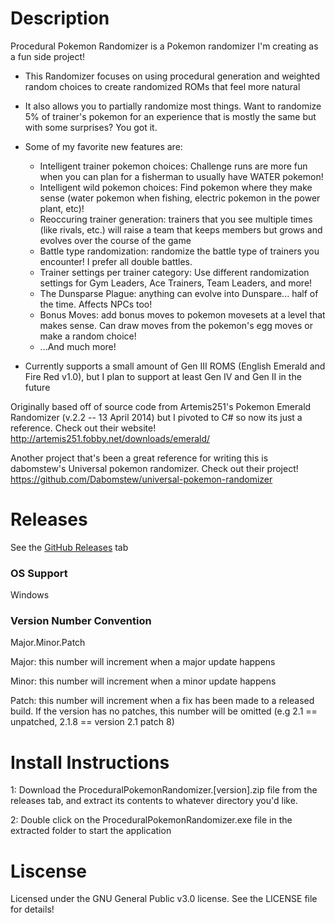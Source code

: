 # Description

Procedural Pokemon Randomizer is a Pokemon randomizer I'm creating as a fun side project!

- This Randomizer focuses on using procedural generation and weighted random choices to create randomized ROMs that feel more natural
- It also allows you to partially randomize most things. Want to randomize 5% of trainer's pokemon for an experience that is mostly the same but with some surprises? You got it.

- Some of my favorite new features are:
	- Intelligent trainer pokemon choices: Challenge runs are more fun when you can plan for a fisherman to usually have WATER pokemon!
	- Intelligent wild pokemon choices: Find pokemon where they make sense (water pokemon when fishing, electric pokemon in the power plant, etc)!
	- Reoccuring trainer generation: trainers that you see multiple times (like rivals, etc.) will raise a team that keeps members but grows and evolves over the course of the game
	- Battle type randomization: randomize the battle type of trainers you encounter! I prefer all double battles.
	- Trainer settings per trainer category: Use different randomization settings for Gym Leaders, Ace Trainers, Team Leaders, and more!
	- The Dunsparse Plague: anything can evolve into Dunspare... half of the time. Affects NPCs too!
	- Bonus Moves: add bonus moves to pokemon movesets at a level that makes sense. Can draw moves from the pokemon's egg moves or make a random choice!
	- ...And much more!

- Currently supports a small amount of Gen III ROMS (English Emerald and Fire Red v1.0), but I plan to support at least Gen IV and Gen II in the future

Originally based off of source code from Artemis251's Pokemon Emerald Randomizer (v.2.2 -- 13 April 2014) but I pivoted to C# so now its just a reference.
Check out their website! http://artemis251.fobby.net/downloads/emerald/

Another project that's been a great reference for writing this is dabomstew's Universal pokemon randomizer.
Check out their project! https://github.com/Dabomstew/universal-pokemon-randomizer

# Releases

See the [GitHub Releases](https://github.com/ValentinoAbate/Pokemon-Randomizer/releases) tab

### OS Support

Windows

### Version Number Convention

Major.Minor.Patch

Major: this number will increment when a major update happens

Minor: this number will increment when a minor update happens

Patch: this number will increment when a fix has been made to a released build. If the version has no patches, this number will be omitted (e.g 2.1 == unpatched, 2.1.8 == version 2.1 patch 8)

# Install Instructions

1: Download the ProceduralPokemonRandomizer.[version].zip file from the releases tab, and extract its contents to whatever directory you'd like.

2: Double click on the ProceduralPokemonRandomizer.exe file in the extracted folder to start the application


# Liscense

Licensed under the GNU General Public v3.0 license. See the LICENSE file for details!


